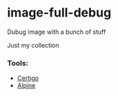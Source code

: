 # image-full-debug

Dubug image with a bunch of stuff

Just my collection

### Tools:
* [Certigo](https://github.com/square/certigo)
* [Alpine](https://hub.docker.com/_/alpine/)
